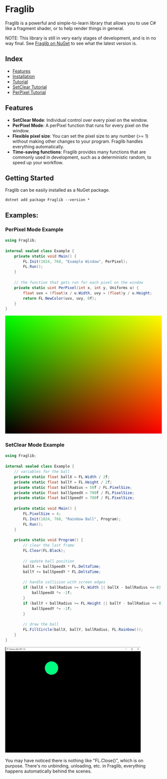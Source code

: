 # Fraglib

Fraglib is a powerful and simple-to-learn library that allows you to use C# like a fragment shader, or to help render things in general.

NOTE: This library is still in very early stages of development, and is in no way final. See [Fraglib on NuGet](https://www.nuget.org/packages/Fraglib) to see what the latest version is.

## Index
- [Features](https://github.com/cyprus327/Fraglib/blob/main/README.md#Features)
- [Installation](https://github.com/cyprus327/Fraglib/blob/main/README.md#Getting-Started)
- [Tutorial](https://github.com/cyprus327/Fraglib/blob/main/Tutorial.md)
- [SetClear Tutorial](https://github.com/cyprus327/Fraglib/blob/main/Tutorial.md#setclear-tutorial)
- [PerPixel Tutorial](https://github.com/cyprus327/Fraglib/blob/main/Tutorial.md#perpixel-tutorial)

## Features

- **SetClear Mode**: Individual control over every pixel on the window.
- **PerPixel Mode**: A perPixel function that runs for every pixel on the window.
- **Flexible pixel size**: You can set the pixel size to any number (>= 1) without making other changes to your program. Fraglib handles everything automatically.
- **Time-saving functions**: Fraglib provides many functions that are commonly used in development, such as a deterministic random, to speed up your workflow.

## Getting Started

Fraglib can be easily installed as a NuGet package.

```shell
dotnet add package Fraglib --version *
```

## Examples:

### PerPixel Mode Example
```csharp
using Fraglib;

internal sealed class Example {
    private static void Main() {
        FL.Init(1024, 768, "Example Window", PerPixel);
        FL.Run();
    }

    // the function that gets run for each pixel on the window
    private static uint PerPixel(int x, int y, Uniforms u) {
        float uvx = (float)x / u.Width, uvy = (float)y / u.Height;
        return FL.NewColor(uvx, uvy, 0f);
    }
}
```
![Vertex Coord Colors, ~0.0z](https://github.com/cyprus327/Fraglib/blob/main/.githubResources/UVGradient.png)

### SetClear Mode Example
```csharp
using Fraglib;

internal sealed class Example {
    // variables for the ball
    private static float ballX = FL.Width / 2f;
    private static float ballY = FL.Height / 2f;
    private static float ballRadius = 50f / FL.PixelSize;
    private static float ballSpeedX = 700f / FL.PixelSize;
    private static float ballSpeedY = 700f / FL.PixelSize;
    
    private static void Main() {
        FL.PixelSize = 4;
        FL.Init(1024, 768, "Rainbow Ball", Program);
        FL.Run();
    }

    private static void Program() {
        // clear the last frame
        FL.Clear(FL.Black);

        // update ball position
        ballX += ballSpeedX * FL.DeltaTime;
        ballY += ballSpeedY * FL.DeltaTime;

        // handle collision with screen edges
        if (ballX + ballRadius >= FL.Width || ballX - ballRadius <= 0) {
            ballSpeedX *= -1f;
        }
        if (ballY + ballRadius >= FL.Height || ballY - ballRadius <= 0) {
            ballSpeedY *= -1f;
        }

        // draw the ball
        FL.FillCircle(ballX, ballY, ballRadius, FL.Rainbow());
    }
}
```
![Rainbow Ball](https://github.com/cyprus327/Fraglib/blob/main/.githubResources/RainbowBallGIF.gif)

You may have noticed there is nothing like "FL.Close()", which is on purpose. There's no unbinding, unloading, etc. in Fraglib, everything happens automatically behind the scenes.
